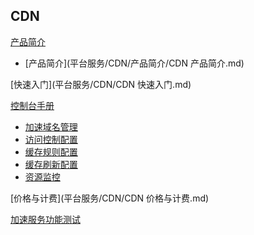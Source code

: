 ## CDN

[产品简介]()
 
  * [产品简介](平台服务/CDN/产品简介/CDN 产品简介.md)

[快速入门](平台服务/CDN/CDN 快速入门.md)  

[控制台手册]()

* [加速域名管理](平台服务/CDN/控制台手册/加速域名管理.md)
* [访问控制配置](平台服务/CDN/控制台手册/访问控制配置.md)
* [缓存规则配置](平台服务/CDN/控制台手册/缓存规则配置.md)
* [缓存刷新配置](平台服务/CDN/控制台手册/缓存刷新配置.md)
* [资源监控](平台服务/CDN/控制台手册/资源监控.md)

[价格与计费](平台服务/CDN/CDN 价格与计费.md)

[加速服务功能测试](平台服务/CDN/加速服务功能测试.md)